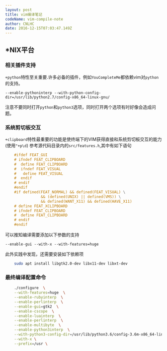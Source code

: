 ```yaml
---
layout: post
title: vim编译笔记
codeName: vim-compile-note
author: CNLHC
date: 2016-12-15T07:03:47.149Z
---
```


## *NIX平台

### 相关插件支持

`+python`特性至关重要.许多必备的插件，例如`YouCompleteMe`都依赖vim对`python`的支持。

    --enable-pythoninterp --with-python-config-dir=/usr/lib/python2.7/config-x86_64-linux-gnu/

注意不要同时打开`python`和`python3`选项，同时打开两个选项有时好像会造成问题。

### 系统剪切板交互

`+clipboard`特性最重要的功能是使终端下的VIM获得直接和系统剪切板交互的能力(使用`"+p\d`)
参考源代码目录内的`src/features.h`,其中有如下语句

```C
    #ifdef FEAT_GUI
    # ifndef FEAT_CLIPBOARD
    #  define FEAT_CLIPBOARD
    #  ifndef FEAT_VISUAL
    #   define FEAT_VISUAL
    #  endif
    # endif
    #endif
    #if defined(FEAT_NORMAL) && defined(FEAT_VISUAL) \
                && (defined(UNIX) || defined(VMS)) \
                && defined(WANT_X11) && defined(HAVE_X11)
    # define FEAT_XCLIPBOARD
    # ifndef FEAT_CLIPBOARD
    #  define FEAT_CLIPBOARD
    # endif
    #endif
```

可以推知编译需要添加以下参数的支持

    --enable-gui --with-x --with-features=huge

此外实践中发现，还需要安装如下依赖项

```sh
    sudo apt install libgtk2.0-dev libx11-dev libxt-dev
```

### 最终编译配置命令

```sh
    ./configure  \
    --with-features=huge  \
    --enable-rubyinterp  \
    --enable-perlinterp  \
    --enable-gui=gtk2  \
    --enable-cscope  \
    --enable-luainterp  \
    --enable-perlinterp  \
    --enable-multibyte  \
    --enable-python3interp  \
    --with-python3-config-dir=/usr/lib/python3.6/config-3.6m-x86_64-linux-gnu  \
    --with-x \
    --prefix=/usr \
```